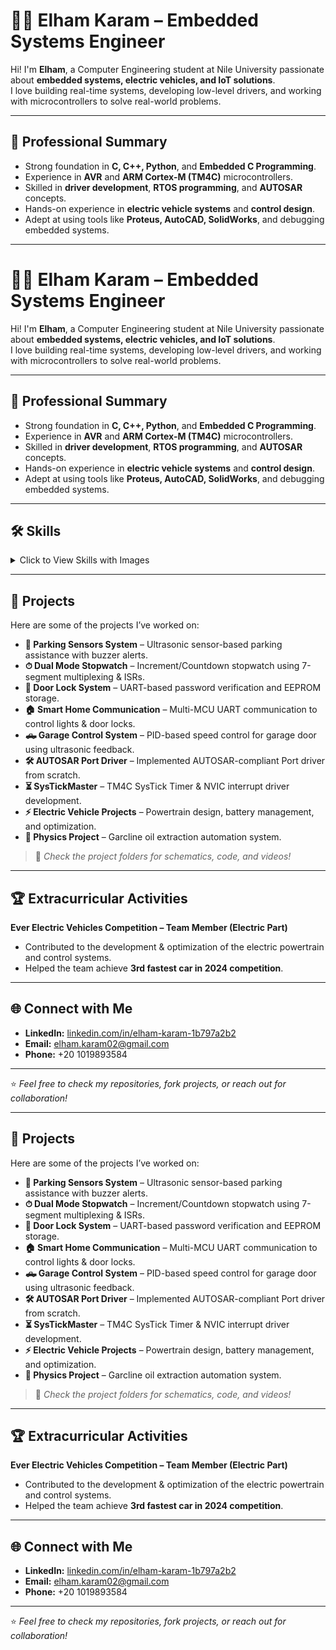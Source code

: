 # 👩‍💻 Elham Karam – Embedded Systems Engineer

Hi! I'm **Elham**, a Computer Engineering student at Nile University passionate about **embedded systems, electric vehicles, and IoT solutions**.  
I love building real-time systems, developing low-level drivers, and working with microcontrollers to solve real-world problems.  

---

## 🧾 Professional Summary
- Strong foundation in **C, C++, Python**, and **Embedded C Programming**.
- Experience in **AVR** and **ARM Cortex-M (TM4C)** microcontrollers.
- Skilled in **driver development**, **RTOS programming**, and **AUTOSAR** concepts.
- Hands-on experience in **electric vehicle systems** and **control design**.
- Adept at using tools like **Proteus, AutoCAD, SolidWorks**, and debugging embedded systems.

   


---

# 👩‍💻 Elham Karam – Embedded Systems Engineer

Hi! I'm **Elham**, a Computer Engineering student at Nile University passionate about **embedded systems, electric vehicles, and IoT solutions**.  
I love building real-time systems, developing low-level drivers, and working with microcontrollers to solve real-world problems.  

---

## 🧾 Professional Summary
- Strong foundation in **C, C++, Python**, and **Embedded C Programming**.
- Experience in **AVR** and **ARM Cortex-M (TM4C)** microcontrollers.
- Skilled in **driver development**, **RTOS programming**, and **AUTOSAR** concepts.
- Hands-on experience in **electric vehicle systems** and **control design**.
- Adept at using tools like **Proteus, AutoCAD, SolidWorks**, and debugging embedded systems.

   


---

## 🛠 Skills
<details>
  <summary>Click to View Skills with Images</summary>

### Programming Languages  
![C](images/c-logo.png) ![C++](images/cpp-logo.png) ![Python](images/python-logo.png)

### Microcontrollers  
![ATmega32](images/atmega32.png) ![Arduino](images/arduino.png) ![TM4C123G](images/tm4c123g.png)

### Tools & Apps  
![Proteus](images/proteus.png) ![SolidWorks](images/solidworks.png) ![AutoCAD](images/autocad.png)

### Embedded Systems  
![AUTOSAR](images/autosar.png) ![RTOS](images/rtos.png) ![ARM](images/arm.png)

</details>


---

## 📂 Projects
Here are some of the projects I’ve worked on:

- **🚗 Parking Sensors System** – Ultrasonic sensor-based parking assistance with buzzer alerts.
- **⏱ Dual Mode Stopwatch** – Increment/Countdown stopwatch using 7-segment multiplexing & ISRs.  
- **🔐 Door Lock System** – UART-based password verification and EEPROM storage.  
- **🏠 Smart Home Communication** – Multi-MCU UART communication to control lights & door locks.  
- **🛻 Garage Control System** – PID-based speed control for garage door using ultrasonic feedback.  
- **🛠 AUTOSAR Port Driver** – Implemented AUTOSAR-compliant Port driver from scratch.  
- **⏳ SysTickMaster** – TM4C SysTick Timer & NVIC interrupt driver development.  
- **⚡ Electric Vehicle Projects** – Powertrain design, battery management, and optimization.  
- **🔬 Physics Project** – Garcline oil extraction automation system.

> 📸 *Check the project folders for schematics, code, and videos!*

---

## 🏆 Extracurricular Activities
**Ever Electric Vehicles Competition – Team Member (Electric Part)**  
- Contributed to the development & optimization of the electric powertrain and control systems.  
- Helped the team achieve **3rd fastest car in 2024 competition**.  

---

## 🌐 Connect with Me
- **LinkedIn:** [linkedin.com/in/elham-karam-1b797a2b2](https://www.linkedin.com/in/elham-karam-1b797a2b2/)  
- **Email:** elham.karam02@gmail.com  
- **Phone:** +20 1019893584  

---

⭐ *Feel free to check my repositories, fork projects, or reach out for collaboration!*



---

## 📂 Projects
Here are some of the projects I’ve worked on:

- **🚗 Parking Sensors System** – Ultrasonic sensor-based parking assistance with buzzer alerts.
- **⏱ Dual Mode Stopwatch** – Increment/Countdown stopwatch using 7-segment multiplexing & ISRs.  
- **🔐 Door Lock System** – UART-based password verification and EEPROM storage.  
- **🏠 Smart Home Communication** – Multi-MCU UART communication to control lights & door locks.  
- **🛻 Garage Control System** – PID-based speed control for garage door using ultrasonic feedback.  
- **🛠 AUTOSAR Port Driver** – Implemented AUTOSAR-compliant Port driver from scratch.  
- **⏳ SysTickMaster** – TM4C SysTick Timer & NVIC interrupt driver development.  
- **⚡ Electric Vehicle Projects** – Powertrain design, battery management, and optimization.  
- **🔬 Physics Project** – Garcline oil extraction automation system.

> 📸 *Check the project folders for schematics, code, and videos!*

---

## 🏆 Extracurricular Activities
**Ever Electric Vehicles Competition – Team Member (Electric Part)**  
- Contributed to the development & optimization of the electric powertrain and control systems.  
- Helped the team achieve **3rd fastest car in 2024 competition**.  

---

## 🌐 Connect with Me
- **LinkedIn:** [linkedin.com/in/elham-karam-1b797a2b2](https://www.linkedin.com/in/elham-karam-1b797a2b2/)  
- **Email:** elham.karam02@gmail.com  
- **Phone:** +20 1019893584  

---

⭐ *Feel free to check my repositories, fork projects, or reach out for collaboration!*
